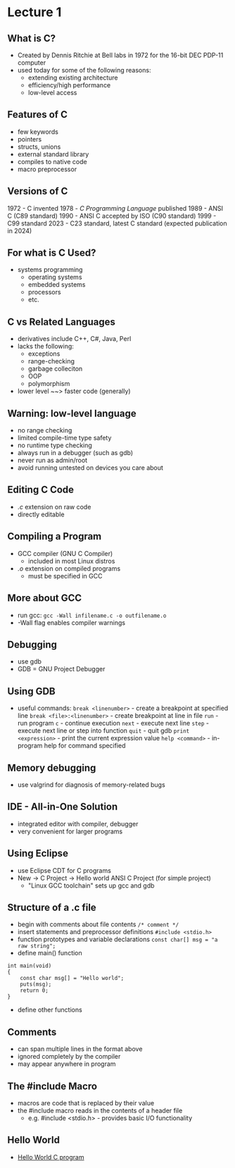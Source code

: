 # Lecture 1

## What is C?

- Created by Dennis Ritchie at Bell labs in 1972 for the 16-bit DEC PDP-11 computer
- used today for some of the following reasons:
    - extending existing architecture
    - efficiency/high performance
    - low-level access

## Features of C

- few keywords
- pointers
- structs, unions
- external standard library
- compiles to native code
- macro preprocessor

## Versions of C

1972 - C invented
1978 - *C Programming Language* published
1989 - ANSI C (C89 standard)
1990 - ANSI C accepted by ISO (C90 standard)
1999 - C99 standard
2023 - C23 standard, latest C standard (expected publication in 2024)

## For what is C Used?

- systems programming
    - operating systems
    - embedded systems
    - processors
    - etc.

## C vs Related Languages

- derivatives include C++, C#, Java, Perl
- lacks the following:
    - exceptions
    - range-checking
    - garbage colleciton
    - OOP
    - polymorphism
- lower level ~~> faster code (generally)

## Warning: low-level language

- no range checking
- limited compile-time type safety
- no runtime type checking
- always run in a debugger (such as gdb)
- never run as admin/root
- avoid running untested on devices you care about

## Editing C Code

- *.c* extension on raw code
- directly editable

## Compiling a Program

- GCC compiler (GNU C Compiler)
    - included in most Linux distros
- *.o* extension on compiled programs
    - must be specified in GCC

## More about GCC

- run gcc:
    ```gcc -Wall infilename.c -o outfilename.o```
- -Wall flag enables compiler warnings

## Debugging

- use gdb
- GDB = GNU Project Debugger

## Using GDB

- useful commands:
```break <linenumber>``` - create a breakpoint at specified line
```break <file>:<linenumber>``` - create breakpoint at line in file
```run``` - run program
```c``` - continue execution
```next``` - execute next line
```step``` - execute next line or step into function
```quit``` - quit gdb
```print <expression>``` - print the current expression value
```help <command>``` - in-program help for command specified

## Memory debugging

- use valgrind for diagnosis of memory-related bugs

## IDE - All-in-One Solution

- integrated editor with compiler, debugger
- very convenient for larger programs

## Using Eclipse

- use Eclipse CDT for C programs
- New -> C Project -> Hello world ANSI C Project (for simple project)
    - "Linux GCC toolchain" sets up gcc and gdb

## Structure of a .c file

- begin with comments about file contents
``` /* comment */ ```
- insert statements and preprocessor definitions
``` #include <stdio.h> ```
- function prototypes and variable declarations
``` const char[] msg = "a raw string"; ```
- define main() function
```
int main(void)
{
    const char msg[] = "Hello world";
    puts(msg);
    return 0;
}
```
- define other functions

## Comments

- can span multiple lines in the format above
- ignored completely by the compiler
- may appear anywhere in program

## The #include Macro

- macros are code that is replaced by their value
- the #include macro reads in the contents of a header file
    - e.g. #include <stdio.h> - provides basic I/O functionality

## Hello World

- [Hello World C program](../Programs/HelloWorld.c)
